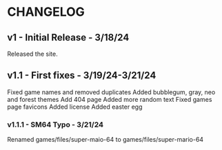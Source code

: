 # CHANGELOG

## v1 - Initial Release - 3/18/24

Released the site.

## v1.1 - First fixes - 3/19/24-3/21/24

Fixed game names and removed duplicates
Added bubblegum, gray, neo and forest themes
Add 404 page
Added more random text
Fixed games page favicons
Added license
Added easter egg

### v1.1.1 - SM64 Typo - 3/21/24

Renamed games/files/super-maio-64 to games/files/super-mario-64